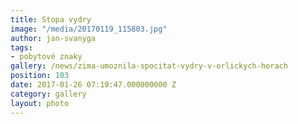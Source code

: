 ```yaml
---
title: Stopa vydry
image: "/media/20170119_115803.jpg"
author: jan-svanyga
tags:
- pobytové znaky
gallery: /news/zima-umoznila-spocitat-vydry-v-orlickych-horach
position: 103
date: 2017-01-26 07:19:47.000000000 Z
category: gallery
layout: photo
---
```


